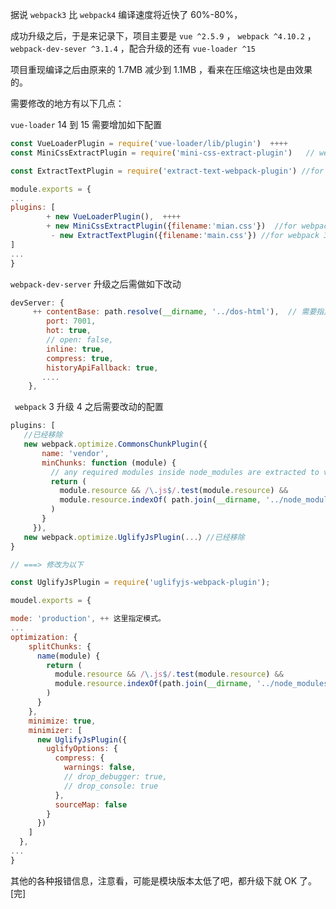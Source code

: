 据说 `webpack3` 比 `webpack4` 编译速度将近快了 60%-80%，

成功升级之后，于是来记录下，项目主要是 `vue ^2.5.9` ， `webpack ^4.10.2` ， `webpack-dev-sever ^3.1.4` ，配合升级的还有 `vue-loader ^15`

项目重现编译之后由原来的 1.7MB 减少到 1.1MB ，看来在压缩这块也是由效果的。

需要修改的地方有以下几点：

`vue-loader` 14 到 15 需要增加如下配置

```js
const VueLoaderPlugin = require('vue-loader/lib/plugin')  ++++
const MiniCssExtractPlugin = require('mini-css-extract-plugin')   // webpack 4  +++

const ExtractTextPlugin = require('extract-text-webpack-plugin') //for webpack3  -----

module.exports = {
...
plugins: [
        + new VueLoaderPlugin(),  ++++
        + new MiniCssExtractPlugin({filename:'mian.css'})  //for webpack 4 +++
         - new ExtractTextPlugin({filename:'main.css'}) //for webpack 3 ---
]
...
}
```

`webpack-dev-server` 升级之后需做如下改动

```js
devServer: {
     ++ contentBase: path.resolve(__dirname, '../dos-html'),  // 需要指定路径 ++
        port: 7001,
        hot: true,
        // open: false,
        inline: true,
        compress: true,
        historyApiFallback: true,
       ....
    },
```
`
webpack` 3 升级 4 之后需要改动的配置

```js
plugins: [
   //已经移除
   new webpack.optimize.CommonsChunkPlugin({
       name: 'vendor',
       minChunks: function (module) {
         // any required modules inside node_modules are extracted to vendor
         return (
           module.resource && /\.js$/.test(module.resource) &&
           module.resource.indexOf( path.join(__dirname, '../node_modules')) === 0
         )
       }
     }),
   new webpack.optimize.UglifyJsPlugin(...）//已经移除
}

// ===> 修改为以下

const UglifyJsPlugin = require('uglifyjs-webpack-plugin');

moudel.exports = {

mode: 'production', ++ 这里指定模式。
...
optimization: {
    splitChunks: {
      name(module) {
        return (
          module.resource && /\.js$/.test(module.resource) &&
          module.resource.indexOf(path.join(__dirname, '../node_modules')) === 0
        )
      }
    },
    minimize: true,
    minimizer: [
      new UglifyJsPlugin({
        uglifyOptions: {
          compress: {
            warnings: false,
            // drop_debugger: true,
            // drop_console: true
          },
          sourceMap: false
        }
      })
    ]
  },
...
}
```

其他的各种报错信息，注意看，可能是模块版本太低了吧，都升级下就 OK 了。  
[完]
